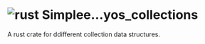 # ![rust](https://img.shields.io/badge/Rust-000000?style=for-the-badge&logo=rust&logoColor=white) Simplee...yos_collections
A rust crate for ddifferent collection data structures.

